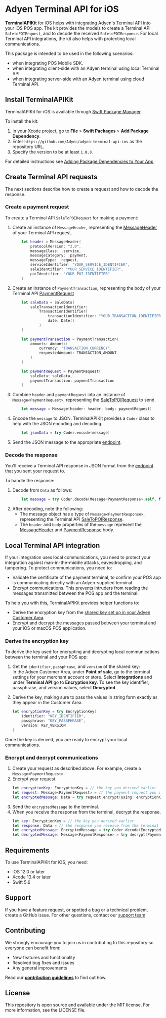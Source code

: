 # Adyen Terminal API for iOS

**TerminalAPIKit** for iOS helps with integrating Adyen's [Terminal API](https://docs.adyen.com/point-of-sale/design-your-integration/terminal-api) into your iOS POS app. The kit provides the models to create a Terminal API `SaletoPOIRequest`, and to decode the received `SaletoPOIResponse`. For local Terminal API integrations, the kit also helps with protecting local communications.

This package is intended to be used in the following scenarios:
- when integrating POS Mobile SDK.
- when integrating client-side with an Adyen terminal using local Terminal API.
- when integrating server-side with an Adyen terminal using cloud Terminal API.

## Install TerminalAPIKit
TerminalAPIKit for iOS is available through [Swift Package Manager](https://swift.org/package-manager/). 

To install the kit:

1. In your Xcode project, go to **File** > **Swift Packages** > **Add Package Dependency**.
1. Enter `https://github.com/Adyen/adyen-terminal-api-ios` as the repository URL.
2. Specify the version to be at least `1.0.0`.

For detailed instructions see [Adding Package Dependencies to Your App](https://developer.apple.com/documentation/xcode/adding_package_dependencies_to_your_app).

## Create Terminal API requests
The next sections describe how to create a request and how to decode the response.

### Create a payment request
To create a Terminal API `SaleToPOIRequest` for making a payment:

1. Create an instance of `MessageHeader`, representing the [MessageHeader](https://docs.adyen.com/point-of-sale/terminal-api/terminal-api-reference#comadyennexomessageheader) of your Terminal API request.
   ```swift
       let header = MessageHeader(
           protocolVersion: "3.0",
           messageClass: .service,
           messageCategory: .payment,
           messageType: .request,
           serviceIdentifier: "YOUR_SERVICE_IDENTIFIER",
           saleIdentifier: "YOUR_SERVICE_IDENTIFIER",
           poiIdentifier: "YOUR_POI_IDENTIFIER"
       )
   ```
2. Create an instance of `PaymentTransaction`, representing the body of your Terminal API [PaymentRequest](https://docs.adyen.com/point-of-sale/terminal-api/terminal-api-reference#comadyennexopaymentrequest)
   ```swift
       let saleData = SaleData(
           saleTransactionIdentifier:
               TransactionIdentifier(
                   transactionIdentifier: "YOUR_TRANSACTION_IDENTIFIER",
                   date: Date()
               )
       )
       
       let paymentTransaction = PaymentTransaction(
           amounts: Amounts(
               currency: "TRANSACTION_CURRENCY",
               requestedAmount: TRANSACTION_AMOUNT
           )
       )
       
       let paymentRequest = PaymentRequest(
           saleData: saleData,
           paymentTransaction: paymentTransaction
       )
   ```
3. Combine `header` and `paymentRequest` into an instance of `Message<PaymentRequest>`, representing the [SaleToPOIRequest](https://docs.adyen.com/point-of-sale/make-a-payment#make-a-payment) to send.
   ```swift
       let message = Message(header: header, body: paymentRequest)
   ```
4. Encode the `message` to JSON. 
   TerminalAPIKit provides a `Coder` class to help with the JSON encoding and decoding.
   ```swift
       let jsonData = try Coder.encode(message)
   ```
5. Send the JSON message to the appropriate [endpoint](https://docs.adyen.com/point-of-sale/terminal-api#endpoints). 

### Decode the response
You'll receive a Terminal API response in JSON format from the [endpoint](https://docs.adyen.com/point-of-sale/terminal-apis#endpoints) that you sent your request to.

To handle the response:
 
1. Decode from `Data` as follows:
   ```swift
       let message = try Coder.decode(Message<PaymentResponse>.self, from: response)
   ```
2. After decoding, note the following:
   - The message object has a type of `Message<PaymentResponse>`, representing the Terminal API [SaleToPOIResponse](https://docs.adyen.com/point-of-sale/terminal-api-fundamentals#responses). 
   - The `header` and `body` properties of the `message` represent the [MessageHeader](https://docs.adyen.com/point-of-sale/terminal-api/terminal-api-reference#comadyennexomessageheader) and [PaymentResponse](https://docs.adyen.com/point-of-sale/terminal-api/terminal-api-reference#comadyennexopaymentresponse) body.
   
## Local Terminal API integration

If your integration uses local communications, you need to protect your integration against man-in-the-middle attacks, eavesdropping, and tampering. To protect communications, you need to:
- Validate the certificate of the payment terminal, to confirm your POS app is communicating directly with an Adyen-supplied terminal.
- Encrypt communications. This prevents intruders from reading the messages transmitted between the POS app and the terminal.
 
To help you with this, TerminalAPIKit provides helper functions to:
- Derive the encryption key from the [shared key set up in your Adyen Customer Area](https://docs.adyen.com/point-of-sale/choose-your-architecture/local#set-up-shared-key). 
- Encrypt and decrypt the messages passed between your terminal and your iOS or macOS POS application.

### Derive the encryption key
To derive the key used for encrypting and decrypting local communications between the terminal and your POS app:

1. Get the `identifier`, `passphrase`, and `version` of the shared key: <br>
   In the Adyen Customer Area, under **Point of sale**, go to the terminal settings for your merchant account or store. 
   Select **Integrations** and under **Terminal API** go to **Encryption key**. 
   To see the key identifier, passphrase, and version values, select **Decrypted**.

2. Derive the key, making sure to pass the values in string form exactly as they appear in the Customer Area.
   ```swift
   let encryptionKey = try EncryptionKey(
       identifier: "KEY_IDENTIFIER",
       passphrase: "KEY_PASSPHRASE",
       version: KEY_VERSION
   )
   ```
Once the key is derived, you are ready to encrypt your local communications.

### Encrypt and decrypt communications
1. Create your request as described above. For example, create a `Message<PaymentRequest>`.
2. Encrypt your request.
   ```swift
   let encryptionKey: EncryptionKey = // the key you derived earlier
   let request: Message<PaymentRequest> = // the payment request you created
   let encryptedMessage: Data = try request.encrypt(using: encryptionKey)
   ```
3. Send the `encryptedMessage` to the terminal.
4. When you receive the response from the terminal, decrypt the response.
   ```swift
   let key: EncryptionKey = // the key you derived earlier
   let response: Data = // the response you receive from the terminal
   let encryptedMessage: EncryptedMessage = try Coder.decode(EncryptedMessage.self, from: response)
   let decryptedMessage: Message<PaymentResponse> = try decrypt(PaymentResponse.self, using: key)
   ```

## Requirements
To use TerminalAPIKit for iOS, you need:
- iOS 12.0 or later
- Xcode 13.4 or later
- Swift 5.6

## Support
If you have a feature request, or spotted a bug or a technical problem, create a GitHub issue. For other questions, contact our [support team](https://ca-live.adyen.com/ca/ca/contactUs/support.shtml).

## Contributing
We strongly encourage you to join us in contributing to this repository so everyone can benefit from:
* New features and functionality
* Resolved bug fixes and issues
* Any general improvements

Read our [**contribution guidelines**](CONTRIBUTING.md) to find out how.

## License
This repository is open source and available under the MIT license. For more information, see the LICENSE file.
